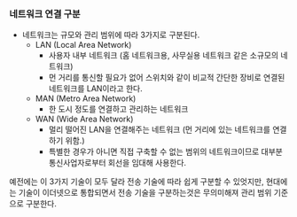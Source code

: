 ### 네트워크 연결 구분

- 네트워크는 규모와 관리 범위에 따라 3가지로 구분된다.
  - LAN (Local Area Network)
    - 사용자 내부 네트워크 (홈 네트워크용, 사무실용 네트워크 같은 소규모의 네트워크)
    - 먼 거리를 통신할 필요가 없어 스위치와 같이 비교적 간단한 장비로 연결된 네트워크를 LAN이라고 한다.
  - MAN (Metro Area Network)
    - 한 도시 정도를 연결하고 관리하는 네트워크
  - WAN (Wide Area Network)
    - 멀리 떨어진 LAN을 연결해주는 네트워크 (먼 거리에 있는 네트워크를 연결하기 위함.)
    - 특별한 경우가 아니면 직접 구축할 수 없는 범위의 네트워크이므로 대부분 통신사업자로부터 회선을 임대해 사용한다.

예전에는 이 3가지 기술이 모두 달라 전송 기술에 따라 쉽게 구분할 수 있엇지만,
현대에는 기술이 이더넷으로 통합되면서 전송 기술을 구분하는것은 무의미해져 관리 범위 기준으로 구분한다.
